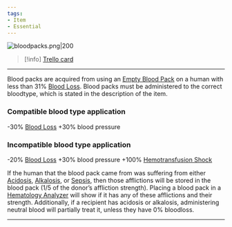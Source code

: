 ```yaml
---
tags:
- Item
- Essential
---
```


![bloodpacks.png\|200](/Items/Blood%20Packs%20-%20Attachments/6718845db30472d958dd7bed.png)

> [!info] [Trello card](https://trello.com/c/KhGkEGIv/74-blood-packs)

---

Blood packs are acquired from using an [Empty Blood Pack](Empty%20Blood%20Pack.md) on a human with less than 31% [Blood Loss](../Blood/Blood%20Loss.md). Blood packs must be administered to the correct bloodtype, which is stated in the description of the item.

### Compatible blood type application

\-30% [Blood Loss](../Blood/Blood%20Loss.md)
\+30% blood pressure

### Incompatible blood type application

\-20% [Blood Loss](../Blood/Blood%20Loss.md)
\+30% blood pressure
\+100% [Hemotransfusion Shock](../Blood/Hemotransfusion%20Shock.md)

If the human that the blood pack came from was suffering from either [Acidosis](../Blood/Acidosis.md), [Alkalosis](../Blood/Alkalosis.md), or [Sepsis](../Blood/Sepsis.md), then those afflictions will be stored in the blood pack (1/5 of the donor’s affliction strength). Placing a blood pack in a [Hematology Analyzer](Hematology%20Analyzer.md) will show if it has any of these afflictions and their strength. Additionally, if a recipient has acidosis or alkalosis, administering neutral blood will partially treat it, unless they have 0% bloodloss.

---

